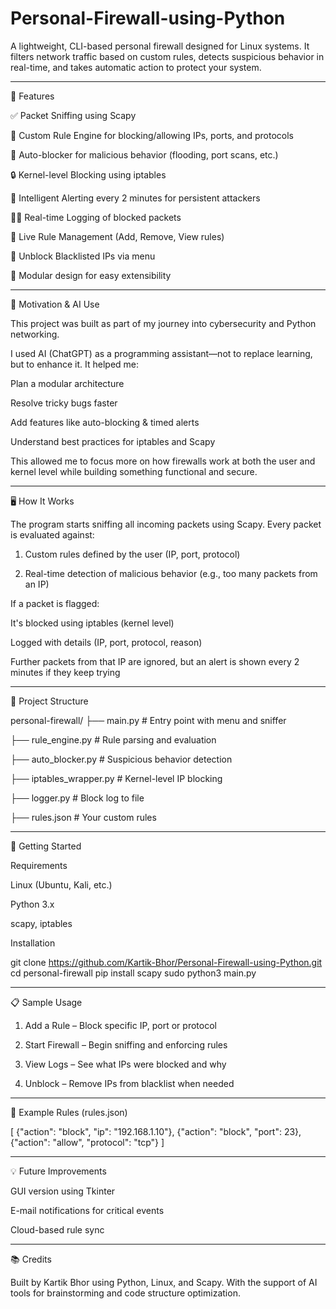 # Personal-Firewall-using-Python

A lightweight, CLI-based personal firewall designed for Linux systems. It filters network traffic based on custom rules, detects suspicious behavior in real-time, and takes automatic action to protect your system.

---

🔧 Features

✅ Packet Sniffing using Scapy

📜 Custom Rule Engine for blocking/allowing IPs, ports, and protocols

🚨 Auto-blocker for malicious behavior (flooding, port scans, etc.)

🔒 Kernel-level Blocking using iptables

🧠 Intelligent Alerting every 2 minutes for persistent attackers

🕵‍♂ Real-time Logging of blocked packets

🔄 Live Rule Management (Add, Remove, View rules)

🧹 Unblock Blacklisted IPs via menu

📁 Modular design for easy extensibility


---

🧠 Motivation & AI Use

This project was built as part of my journey into cybersecurity and Python networking.

I used AI (ChatGPT) as a programming assistant—not to replace learning, but to enhance it. It helped me:

Plan a modular architecture

Resolve tricky bugs faster

Add features like auto-blocking & timed alerts

Understand best practices for iptables and Scapy


This allowed me to focus more on how firewalls work at both the user and kernel level while building something functional and secure.


---

🖥 How It Works

The program starts sniffing all incoming packets using Scapy. Every packet is evaluated against:

1. Custom rules defined by the user (IP, port, protocol)


2. Real-time detection of malicious behavior (e.g., too many packets from an IP)



If a packet is flagged:

It's blocked using iptables (kernel level)

Logged with details (IP, port, protocol, reason)

Further packets from that IP are ignored, but an alert is shown every 2 minutes if they keep trying

---

📂 Project Structure

personal-firewall/
├── main.py               # Entry point with menu and sniffer

├── rule_engine.py        # Rule parsing and evaluation

├── auto_blocker.py       # Suspicious behavior detection

├── iptables_wrapper.py   # Kernel-level IP blocking

├── logger.py             # Block log to file

├── rules.json            # Your custom rules


---

🚀 Getting Started

Requirements

Linux (Ubuntu, Kali, etc.)

Python 3.x

scapy, iptables


Installation

git clone https://github.com/Kartik-Bhor/Personal-Firewall-using-Python.git
cd personal-firewall
pip install scapy
sudo python3 main.py


---

📋 Sample Usage

1. Add a Rule – Block specific IP, port or protocol


2. Start Firewall – Begin sniffing and enforcing rules


3. View Logs – See what IPs were blocked and why


4. Unblock – Remove IPs from blacklist when needed


---

🔐 Example Rules (rules.json)

[
  {"action": "block", "ip": "192.168.1.10"},
  {"action": "block", "port": 23},
  {"action": "allow", "protocol": "tcp"}
]

---

💡 Future Improvements

GUI version using Tkinter

E-mail notifications for critical events

Cloud-based rule sync

---

📚 Credits

Built by Kartik Bhor using Python, Linux, and Scapy.
With the support of AI tools for brainstorming and code structure optimization.

